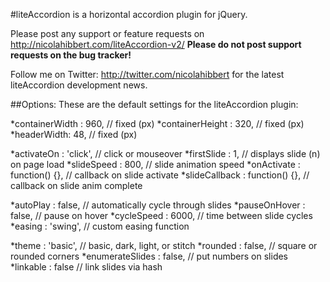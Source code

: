 #liteAccordion is a horizontal accordion plugin for jQuery.

Please post any support or feature requests on http://nicolahibbert.com/liteAccordion-v2/
**Please do not post support requests on the bug tracker!**

Follow me on Twitter: http://twitter.com/nicolahibbert for the latest liteAccordion development news.

##Options:
These are the default settings for the liteAccordion plugin:

*containerWidth : 960,           // fixed (px)
*containerHeight : 320,          // fixed (px)
*headerWidth: 48,                // fixed (px)

*activateOn : 'click',           // click or mouseover
*firstSlide : 1,                 // displays slide (n) on page load
*slideSpeed : 800,               // slide animation speed
*onActivate : function() {},     // callback on slide activate
*slideCallback : function() {},  // callback on slide anim complete

*autoPlay : false,               // automatically cycle through slides
*pauseOnHover : false,           // pause on hover
*cycleSpeed : 6000,              // time between slide cycles
*easing : 'swing',               // custom easing function

*theme : 'basic',                // basic, dark, light, or stitch
*rounded : false,                // square or rounded corners
*enumerateSlides : false,        // put numbers on slides 
*linkable : false                // link slides via hash